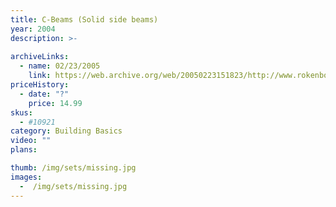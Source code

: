 ```yaml
---
title: C-Beams (Solid side beams)
year: 2004
description: >-
  
archiveLinks:
  - name: 02/23/2005
    link: https://web.archive.org/web/20050223151823/http://www.rokenbok.com/catalog/pd_bb_10921.html
priceHistory:
  - date: "?"
    price: 14.99
skus:
  - #10921
category: Building Basics
video: ""
plans:

thumb: /img/sets/missing.jpg
images:
  -  /img/sets/missing.jpg
---
```

